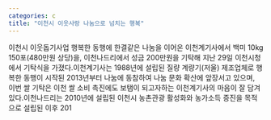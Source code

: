 ```yaml
---
categories: c
title: "이천시 이웃사랑 나눔으로 넘치는 행복"
---
```

이천시 이웃돕기사업 행복한 동행에 한결같은 나눔을 이어온 이천계기사에서 백미 10kg 150포(480만원 상당)을, 이천나드리에서 성금 200만원을 기탁해 지난 29일 이천시청에서 기탁식을 가졌다.이천계기사는 1988년에 설립된 질량 계량기(저울) 제조업체로 행복한 동행이 시작된 2013년부터 나눔에 동참하여 나눔 문화 확산에 앞장서고 있으며, 이번 쌀 기탁은 이천 쌀 소비 촉진에도 보탬이 되고자하는 이천계기사의 마음이 잘 담겨있다.이천나드리는 2010년에 설립된 이천시 농촌관광 활성화와 농가소득 증진을 목적으로 설립된 이후 201